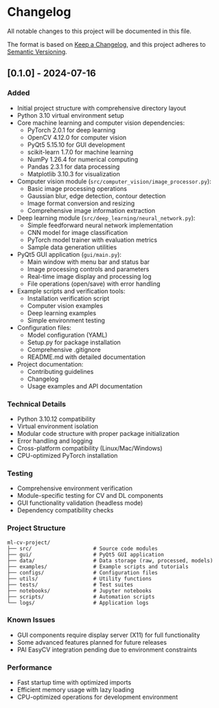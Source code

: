# Changelog

All notable changes to this project will be documented in this file.

The format is based on [Keep a Changelog](https://keepachangelog.com/en/1.0.0/),
and this project adheres to [Semantic Versioning](https://semver.org/spec/v2.0.0.html).

## [0.1.0] - 2024-07-16

### Added
- Initial project structure with comprehensive directory layout
- Python 3.10 virtual environment setup
- Core machine learning and computer vision dependencies:
  - PyTorch 2.0.1 for deep learning
  - OpenCV 4.12.0 for computer vision
  - PyQt5 5.15.10 for GUI development
  - scikit-learn 1.7.0 for machine learning
  - NumPy 1.26.4 for numerical computing
  - Pandas 2.3.1 for data processing
  - Matplotlib 3.10.3 for visualization
- Computer vision module (`src/computer_vision/image_processor.py`):
  - Basic image processing operations
  - Gaussian blur, edge detection, contour detection
  - Image format conversion and resizing
  - Comprehensive image information extraction
- Deep learning module (`src/deep_learning/neural_network.py`):
  - Simple feedforward neural network implementation
  - CNN model for image classification
  - PyTorch model trainer with evaluation metrics
  - Sample data generation utilities
- PyQt5 GUI application (`gui/main.py`):
  - Main window with menu bar and status bar
  - Image processing controls and parameters
  - Real-time image display and processing log
  - File operations (open/save) with error handling
- Example scripts and verification tools:
  - Installation verification script
  - Computer vision examples
  - Deep learning examples
  - Simple environment testing
- Configuration files:
  - Model configuration (YAML)
  - Setup.py for package installation
  - Comprehensive .gitignore
  - README.md with detailed documentation
- Project documentation:
  - Contributing guidelines
  - Changelog
  - Usage examples and API documentation

### Technical Details
- Python 3.10.12 compatibility
- Virtual environment isolation
- Modular code structure with proper package initialization
- Error handling and logging
- Cross-platform compatibility (Linux/Mac/Windows)
- CPU-optimized PyTorch installation

### Testing
- Comprehensive environment verification
- Module-specific testing for CV and DL components
- GUI functionality validation (headless mode)
- Dependency compatibility checks

### Project Structure
```
ml-cv-project/
├── src/                    # Source code modules
├── gui/                    # PyQt5 GUI application
├── data/                   # Data storage (raw, processed, models)
├── examples/               # Example scripts and tutorials
├── configs/                # Configuration files
├── utils/                  # Utility functions
├── tests/                  # Test suites
├── notebooks/              # Jupyter notebooks
├── scripts/                # Automation scripts
└── logs/                   # Application logs
```

### Known Issues
- GUI components require display server (X11) for full functionality
- Some advanced features planned for future releases
- PAI EasyCV integration pending due to environment constraints

### Performance
- Fast startup time with optimized imports
- Efficient memory usage with lazy loading
- CPU-optimized operations for development environment